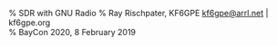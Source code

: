 % SDR with GNU Radio
% Ray Rischpater, KF6GPE kf6gpe@arrl.net | kf6gpe.org  
% BayCon 2020, 8 February 2019


